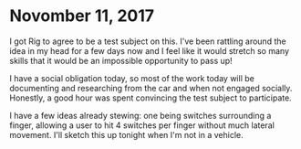 # Novomber 11, 2017

I got Rig to agree to be a test subject on this. I've been rattling around the idea in my head for a few days now and I feel like it would stretch so many skills that it would be an impossible opportunity to pass up!

I have a social obligation today, so most of the work today will be documenting and researching from the car and when not engaged socially. Honestly, a good hour was spent convincing the test subject to participate.

I have a few ideas already stewing: one being switches surrounding a finger, allowing a user to hit 4 switches per finger without much lateral movement. I'll sketch this up tonight when I'm not in a vehicle.  